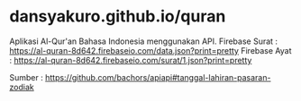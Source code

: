 # dansyakuro.github.io/quran

Aplikasi Al-Qur'an Bahasa Indonesia menggunakan API.
Firebase Surat : https://al-quran-8d642.firebaseio.com/data.json?print=pretty
Firebase Ayat : https://al-quran-8d642.firebaseio.com/surat/1.json?print=pretty

Sumber : https://github.com/bachors/apiapi#tanggal-lahiran-pasaran-zodiak
